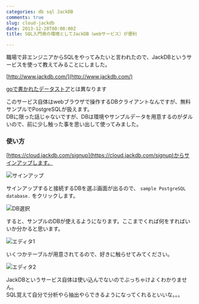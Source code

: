 ```yaml
---
categories: db sql JackDB
comments: true
slug: cloud-jackdb
date: 2013-12-28T00:00:00Z
title: SQL入門用の環境としてJackDB（webサービス）が便利

---
```


職場で非エンジニアからSQLをやってみたいと言われたので、JackDBというサービスを使って教えてみることにしました。  

[http://www.jackdb.com/](http://www.jackdb.com/)

[goで書かれたデータストア](https://github.com/tristanwietsma/jack)とは異なります  

このサービス自体はwebブラウザで操作するDBクライアントなんですが、無料サンプルでPostgreSQLが扱えます。  
DBに限った話じゃないですが、DBは環境やサンプルデータを用意するのがダルいので、前に少し触った事を思い出して使ってみました。  

<!--more-->

### 使い方

[https://cloud.jackdb.com/signup](https://cloud.jackdb.com/signup)からサインアップします。  

![サインアップ](/images/signup.png)

サインアップすると接続するDBを選ぶ画面が出るので、 `sample PostgreSQL database.` をクリックします。  

![DB選択](/images/newdb.png)

すると、サンプルのDBが使えるようになります。ここまでくれば何をすればいいか分かると思います。  

![エディタ1](/images/editor1.png)

いくつかテーブルが用意されてるので、好きに触らせてみてください。  

![エディタ2](/images/editor2.png)

JackDBというサービス自体は使い込んでないのでぶっちゃけよくわかりません。  
SQL覚えて自分で分析やら抽出やらできるようになってくれるといいな。。。  

